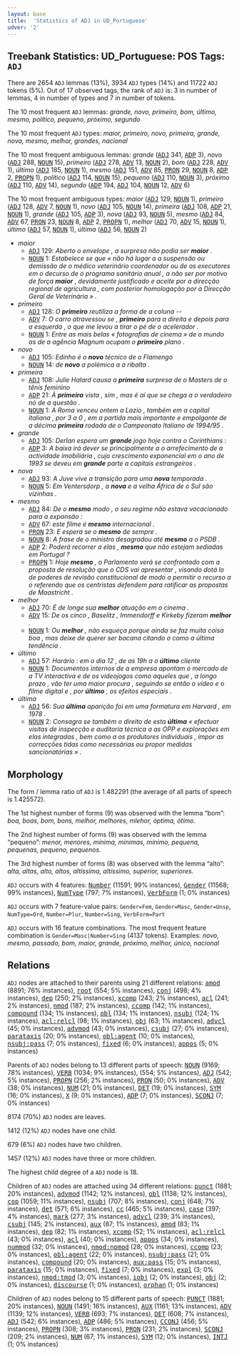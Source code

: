 ```yaml
---
layout: base
title:  'Statistics of ADJ in UD_Portuguese'
udver: '2'
---
```


## Treebank Statistics: UD_Portuguese: POS Tags: `ADJ`

There are 2654 `ADJ` lemmas (13%), 3934 `ADJ` types (14%) and 11722 `ADJ` tokens (5%).
Out of 17 observed tags, the rank of `ADJ` is: 3 in number of lemmas, 4 in number of types and 7 in number of tokens.

The 10 most frequent `ADJ` lemmas: <em>grande, novo, primeiro, bom, último, mesmo, político, pequeno, próximo, segundo</em>

The 10 most frequent `ADJ` types:  <em>maior, primeiro, novo, primeira, grande, nova, mesmo, melhor, grandes, nacional</em>

The 10 most frequent ambiguous lemmas: <em>grande</em> (<tt><a href="pt-pos-ADJ.html">ADJ</a></tt> 341, <tt><a href="pt-pos-ADP.html">ADP</a></tt> 3), <em>novo</em> (<tt><a href="pt-pos-ADJ.html">ADJ</a></tt> 288, <tt><a href="pt-pos-NOUN.html">NOUN</a></tt> 15), <em>primeiro</em> (<tt><a href="pt-pos-ADJ.html">ADJ</a></tt> 278, <tt><a href="pt-pos-ADV.html">ADV</a></tt> 13, <tt><a href="pt-pos-NOUN.html">NOUN</a></tt> 2), <em>bom</em> (<tt><a href="pt-pos-ADJ.html">ADJ</a></tt> 228, <tt><a href="pt-pos-ADV.html">ADV</a></tt> 1), <em>último</em> (<tt><a href="pt-pos-ADJ.html">ADJ</a></tt> 185, <tt><a href="pt-pos-NOUN.html">NOUN</a></tt> 1), <em>mesmo</em> (<tt><a href="pt-pos-ADJ.html">ADJ</a></tt> 151, <tt><a href="pt-pos-ADV.html">ADV</a></tt> 85, <tt><a href="pt-pos-PRON.html">PRON</a></tt> 29, <tt><a href="pt-pos-NOUN.html">NOUN</a></tt> 8, <tt><a href="pt-pos-ADP.html">ADP</a></tt> 2, <tt><a href="pt-pos-PROPN.html">PROPN</a></tt> 1), <em>político</em> (<tt><a href="pt-pos-ADJ.html">ADJ</a></tt> 114, <tt><a href="pt-pos-NOUN.html">NOUN</a></tt> 15), <em>pequeno</em> (<tt><a href="pt-pos-ADJ.html">ADJ</a></tt> 110, <tt><a href="pt-pos-NOUN.html">NOUN</a></tt> 3), <em>próximo</em> (<tt><a href="pt-pos-ADJ.html">ADJ</a></tt> 110, <tt><a href="pt-pos-ADV.html">ADV</a></tt> 14), <em>segundo</em> (<tt><a href="pt-pos-ADP.html">ADP</a></tt> 194, <tt><a href="pt-pos-ADJ.html">ADJ</a></tt> 104, <tt><a href="pt-pos-NOUN.html">NOUN</a></tt> 12, <tt><a href="pt-pos-ADV.html">ADV</a></tt> 6)

The 10 most frequent ambiguous types:  <em>maior</em> (<tt><a href="pt-pos-ADJ.html">ADJ</a></tt> 129, <tt><a href="pt-pos-NOUN.html">NOUN</a></tt> 1), <em>primeiro</em> (<tt><a href="pt-pos-ADJ.html">ADJ</a></tt> 128, <tt><a href="pt-pos-ADV.html">ADV</a></tt> 7, <tt><a href="pt-pos-NOUN.html">NOUN</a></tt> 1), <em>novo</em> (<tt><a href="pt-pos-ADJ.html">ADJ</a></tt> 105, <tt><a href="pt-pos-NOUN.html">NOUN</a></tt> 14), <em>primeira</em> (<tt><a href="pt-pos-ADJ.html">ADJ</a></tt> 108, <tt><a href="pt-pos-ADP.html">ADP</a></tt> 21, <tt><a href="pt-pos-NOUN.html">NOUN</a></tt> 1), <em>grande</em> (<tt><a href="pt-pos-ADJ.html">ADJ</a></tt> 105, <tt><a href="pt-pos-ADP.html">ADP</a></tt> 3), <em>nova</em> (<tt><a href="pt-pos-ADJ.html">ADJ</a></tt> 93, <tt><a href="pt-pos-NOUN.html">NOUN</a></tt> 5), <em>mesmo</em> (<tt><a href="pt-pos-ADJ.html">ADJ</a></tt> 84, <tt><a href="pt-pos-ADV.html">ADV</a></tt> 67, <tt><a href="pt-pos-PRON.html">PRON</a></tt> 23, <tt><a href="pt-pos-NOUN.html">NOUN</a></tt> 8, <tt><a href="pt-pos-ADP.html">ADP</a></tt> 2, <tt><a href="pt-pos-PROPN.html">PROPN</a></tt> 1), <em>melhor</em> (<tt><a href="pt-pos-ADJ.html">ADJ</a></tt> 70, <tt><a href="pt-pos-ADV.html">ADV</a></tt> 15, <tt><a href="pt-pos-NOUN.html">NOUN</a></tt> 1), <em>último</em> (<tt><a href="pt-pos-ADJ.html">ADJ</a></tt> 57, <tt><a href="pt-pos-NOUN.html">NOUN</a></tt> 1), <em>última</em> (<tt><a href="pt-pos-ADJ.html">ADJ</a></tt> 56, <tt><a href="pt-pos-NOUN.html">NOUN</a></tt> 2)


* <em>maior</em>
  * <tt><a href="pt-pos-ADJ.html">ADJ</a></tt> 129: <em>Aberto o envelope , a surpresa não podia ser <b>maior</b> .</em>
  * <tt><a href="pt-pos-NOUN.html">NOUN</a></tt> 1: <em>Estabelece se que « não há lugar a a suspensão ou demissão de o médico veterinário coordenador ou de os executores em o decurso de o programa sanitário anual , a não ser por motivo de força <b>maior</b> , devidamente justificado e aceite por a direcção regional de agricultura , com posterior homologação por a Direcção Geral de Veterinária » .</em>
* <em>primeiro</em>
  * <tt><a href="pt-pos-ADJ.html">ADJ</a></tt> 128: <em>O <b>primeiro</b> reutiliza a forma de a coluna --</em>
  * <tt><a href="pt-pos-ADV.html">ADV</a></tt> 7: <em>O carro atravessou se , <b>primeiro</b> para a direita e depois para a esquerda , o que me levou a tirar o pé de o acelerador .</em>
  * <tt><a href="pt-pos-NOUN.html">NOUN</a></tt> 1: <em>Entre as mais belas « fotografias de cinema » de o mundo as de a agência Magnum ocupam o <b>primeiro</b> plano .</em>
* <em>novo</em>
  * <tt><a href="pt-pos-ADJ.html">ADJ</a></tt> 105: <em>Edinho é o <b>novo</b> técnico de o Flamengo</em>
  * <tt><a href="pt-pos-NOUN.html">NOUN</a></tt> 14: <em>de <b>novo</b> a polémica a a ribalta .</em>
* <em>primeira</em>
  * <tt><a href="pt-pos-ADJ.html">ADJ</a></tt> 108: <em>Julie Halard causa a <b>primeira</b> surpresa de o Masters de o tênis feminino</em>
  * <tt><a href="pt-pos-ADP.html">ADP</a></tt> 21: <em>À <b>primeira</b> vista , sim , mas é aí que se chega a o verdadeiro nó de a questão .</em>
  * <tt><a href="pt-pos-NOUN.html">NOUN</a></tt> 1: <em>A Roma venceu ontem a Lazio , também em a capital italiana , por 3 a 0 , em a partida mais importante e empolgante de a décima <b>primeira</b> rodada de o Campeonato Italiano de 1994/95 .</em>
* <em>grande</em>
  * <tt><a href="pt-pos-ADJ.html">ADJ</a></tt> 105: <em>Derlan espera um <b>grande</b> jogo hoje contra o Corinthians :</em>
  * <tt><a href="pt-pos-ADP.html">ADP</a></tt> 3: <em>A baixa irá dever se principalmente a o arrefecimento de a actividade imobiliária , cujo crescimento exponencial em o ano de 1993 se deveu em <b>grande</b> parte a capitais estrangeiros .</em>
* <em>nova</em>
  * <tt><a href="pt-pos-ADJ.html">ADJ</a></tt> 93: <em>A Juve vive a transição para uma <b>nova</b> temporada .</em>
  * <tt><a href="pt-pos-NOUN.html">NOUN</a></tt> 5: <em>Em Ventersdorp , a <b>nova</b> e a velha África de o Sul são vizinhas .</em>
* <em>mesmo</em>
  * <tt><a href="pt-pos-ADJ.html">ADJ</a></tt> 84: <em>De o <b>mesmo</b> modo , o seu regime não estava vocacionado para a expansão :</em>
  * <tt><a href="pt-pos-ADV.html">ADV</a></tt> 67: <em>este filme é <b>mesmo</b> internacional .</em>
  * <tt><a href="pt-pos-PRON.html">PRON</a></tt> 23: <em>E espera se o <b>mesmo</b> de sempre .</em>
  * <tt><a href="pt-pos-NOUN.html">NOUN</a></tt> 8: <em>A frase de o ministro desagradou até <b>mesmo</b> a o PSDB .</em>
  * <tt><a href="pt-pos-ADP.html">ADP</a></tt> 2: <em>Poderá recorrer a elas , <b>mesmo</b> que não estejam sediadas em Portugal ?</em>
  * <tt><a href="pt-pos-PROPN.html">PROPN</a></tt> 1: <em>Hoje <b>mesmo</b> , o Parlamento verá se confrontado com a proposta de resolução que o CDS vai apresentar , visando dotá lo de poderes de revisão constitucional de modo a permitir o recurso a o referendo que os centristas defendem para ratificar as propostas de Maastricht .</em>
* <em>melhor</em>
  * <tt><a href="pt-pos-ADJ.html">ADJ</a></tt> 70: <em>É de longe sua <b>melhor</b> atuação em o cinema .</em>
  * <tt><a href="pt-pos-ADV.html">ADV</a></tt> 15: <em>De os cinco , Baselitz , Immendorff e Kirkeby fizeram <b>melhor</b> .</em>
  * <tt><a href="pt-pos-NOUN.html">NOUN</a></tt> 1: <em>Ou <b>melhor</b> , não esqueça porque ainda se faz muita coisa boa , mas deixe de querer ser bacana citando o como a última tendência .</em>
* <em>último</em>
  * <tt><a href="pt-pos-ADJ.html">ADJ</a></tt> 57: <em>Horário : em o dia 12 , de as 19h a o <b>último</b> cliente</em>
  * <tt><a href="pt-pos-NOUN.html">NOUN</a></tt> 1: <em>Documentos internos de a empresa apontam o mercado de a TV interactiva e de os videojogos como aqueles que , a longo prazo , vão ter uma maior procura , seguindo se então o vídeo e o filme digital e , por <b>último</b> , os efeitos especiais .</em>
* <em>última</em>
  * <tt><a href="pt-pos-ADJ.html">ADJ</a></tt> 56: <em>Sua <b>última</b> aparição foi em uma formatura em Harvard , em 1978 .</em>
  * <tt><a href="pt-pos-NOUN.html">NOUN</a></tt> 2: <em>Consagra se também o direito de esta <b>última</b> « efectuar visitas de inspecção e auditoria técnica a as OPP e explorações em elas integradas , bem como a os produtores individuais , impor as correcções tidas como necessárias ou propor medidas sancionatórias » .</em>

## Morphology

The form / lemma ratio of `ADJ` is 1.482291 (the average of all parts of speech is 1.425572).

The 1st highest number of forms (9) was observed with the lemma “bom”: <em>boa, boas, bom, bons, melhor, melhores, mlehor, óptima, ótimo</em>.

The 2nd highest number of forms (9) was observed with the lemma “pequeno”: <em>menor, menores, mínima, mínimas, mínimo, pequena, pequenas, pequeno, pequenos</em>.

The 3rd highest number of forms (8) was observed with the lemma “alto”: <em>alta, altas, alto, altos, altíssima, altíssimo, superior, superiores</em>.

`ADJ` occurs with 4 features: <tt><a href="pt-feat-Number.html">Number</a></tt> (11591; 99% instances), <tt><a href="pt-feat-Gender.html">Gender</a></tt> (11568; 99% instances), <tt><a href="pt-feat-NumType.html">NumType</a></tt> (797; 7% instances), <tt><a href="pt-feat-VerbForm.html">VerbForm</a></tt> (1; 0% instances)

`ADJ` occurs with 7 feature-value pairs: `Gender=Fem`, `Gender=Masc`, `Gender=Unsp`, `NumType=Ord`, `Number=Plur`, `Number=Sing`, `VerbForm=Part`

`ADJ` occurs with 16 feature combinations.
The most frequent feature combination is `Gender=Masc|Number=Sing` (4137 tokens).
Examples: <em>novo, mesmo, passado, bom, maior, grande, próximo, melhor, único, nacional</em>


## Relations

`ADJ` nodes are attached to their parents using 21 different relations: <tt><a href="pt-dep-amod.html">amod</a></tt> (8891; 76% instances), <tt><a href="pt-dep-root.html">root</a></tt> (554; 5% instances), <tt><a href="pt-dep-conj.html">conj</a></tt> (498; 4% instances), <tt><a href="pt-dep-dep.html">dep</a></tt> (250; 2% instances), <tt><a href="pt-dep-xcomp.html">xcomp</a></tt> (243; 2% instances), <tt><a href="pt-dep-acl.html">acl</a></tt> (241; 2% instances), <tt><a href="pt-dep-nmod.html">nmod</a></tt> (187; 2% instances), <tt><a href="pt-dep-ccomp.html">ccomp</a></tt> (142; 1% instances), <tt><a href="pt-dep-compound.html">compound</a></tt> (134; 1% instances), <tt><a href="pt-dep-obl.html">obl</a></tt> (134; 1% instances), <tt><a href="pt-dep-nsubj.html">nsubj</a></tt> (124; 1% instances), <tt><a href="pt-dep-acl-relcl.html">acl:relcl</a></tt> (98; 1% instances), <tt><a href="pt-dep-obj.html">obj</a></tt> (63; 1% instances), <tt><a href="pt-dep-advcl.html">advcl</a></tt> (45; 0% instances), <tt><a href="pt-dep-advmod.html">advmod</a></tt> (43; 0% instances), <tt><a href="pt-dep-csubj.html">csubj</a></tt> (27; 0% instances), <tt><a href="pt-dep-parataxis.html">parataxis</a></tt> (20; 0% instances), <tt><a href="pt-dep-obl-agent.html">obl:agent</a></tt> (10; 0% instances), <tt><a href="pt-dep-nsubj-pass.html">nsubj:pass</a></tt> (7; 0% instances), <tt><a href="pt-dep-fixed.html">fixed</a></tt> (6; 0% instances), <tt><a href="pt-dep-appos.html">appos</a></tt> (5; 0% instances)

Parents of `ADJ` nodes belong to 13 different parts of speech: <tt><a href="pt-pos-NOUN.html">NOUN</a></tt> (9169; 78% instances), <tt><a href="pt-pos-VERB.html">VERB</a></tt> (1034; 9% instances),  (554; 5% instances), <tt><a href="pt-pos-ADJ.html">ADJ</a></tt> (542; 5% instances), <tt><a href="pt-pos-PROPN.html">PROPN</a></tt> (256; 2% instances), <tt><a href="pt-pos-PRON.html">PRON</a></tt> (50; 0% instances), <tt><a href="pt-pos-ADV.html">ADV</a></tt> (38; 0% instances), <tt><a href="pt-pos-NUM.html">NUM</a></tt> (21; 0% instances), <tt><a href="pt-pos-DET.html">DET</a></tt> (19; 0% instances), <tt><a href="pt-pos-SYM.html">SYM</a></tt> (16; 0% instances), <tt><a href="pt-pos-X.html">X</a></tt> (9; 0% instances), <tt><a href="pt-pos-ADP.html">ADP</a></tt> (7; 0% instances), <tt><a href="pt-pos-SCONJ.html">SCONJ</a></tt> (7; 0% instances)

8174 (70%) `ADJ` nodes are leaves.

1412 (12%) `ADJ` nodes have one child.

679 (6%) `ADJ` nodes have two children.

1457 (12%) `ADJ` nodes have three or more children.

The highest child degree of a `ADJ` node is 18.

Children of `ADJ` nodes are attached using 34 different relations: <tt><a href="pt-dep-punct.html">punct</a></tt> (1881; 20% instances), <tt><a href="pt-dep-advmod.html">advmod</a></tt> (1142; 12% instances), <tt><a href="pt-dep-obl.html">obl</a></tt> (1138; 12% instances), <tt><a href="pt-dep-cop.html">cop</a></tt> (1059; 11% instances), <tt><a href="pt-dep-nsubj.html">nsubj</a></tt> (707; 8% instances), <tt><a href="pt-dep-conj.html">conj</a></tt> (648; 7% instances), <tt><a href="pt-dep-det.html">det</a></tt> (571; 6% instances), <tt><a href="pt-dep-cc.html">cc</a></tt> (465; 5% instances), <tt><a href="pt-dep-case.html">case</a></tt> (397; 4% instances), <tt><a href="pt-dep-mark.html">mark</a></tt> (277; 3% instances), <tt><a href="pt-dep-advcl.html">advcl</a></tt> (239; 3% instances), <tt><a href="pt-dep-csubj.html">csubj</a></tt> (145; 2% instances), <tt><a href="pt-dep-aux.html">aux</a></tt> (87; 1% instances), <tt><a href="pt-dep-amod.html">amod</a></tt> (83; 1% instances), <tt><a href="pt-dep-dep.html">dep</a></tt> (82; 1% instances), <tt><a href="pt-dep-xcomp.html">xcomp</a></tt> (52; 1% instances), <tt><a href="pt-dep-acl-relcl.html">acl:relcl</a></tt> (43; 0% instances), <tt><a href="pt-dep-acl.html">acl</a></tt> (40; 0% instances), <tt><a href="pt-dep-appos.html">appos</a></tt> (34; 0% instances), <tt><a href="pt-dep-nummod.html">nummod</a></tt> (32; 0% instances), <tt><a href="pt-dep-nmod-npmod.html">nmod:npmod</a></tt> (28; 0% instances), <tt><a href="pt-dep-ccomp.html">ccomp</a></tt> (23; 0% instances), <tt><a href="pt-dep-obl-agent.html">obl:agent</a></tt> (22; 0% instances), <tt><a href="pt-dep-nsubj-pass.html">nsubj:pass</a></tt> (21; 0% instances), <tt><a href="pt-dep-compound.html">compound</a></tt> (20; 0% instances), <tt><a href="pt-dep-aux-pass.html">aux:pass</a></tt> (15; 0% instances), <tt><a href="pt-dep-parataxis.html">parataxis</a></tt> (15; 0% instances), <tt><a href="pt-dep-fixed.html">fixed</a></tt> (7; 0% instances), <tt><a href="pt-dep-expl.html">expl</a></tt> (3; 0% instances), <tt><a href="pt-dep-nmod-tmod.html">nmod:tmod</a></tt> (3; 0% instances), <tt><a href="pt-dep-iobj.html">iobj</a></tt> (2; 0% instances), <tt><a href="pt-dep-obj.html">obj</a></tt> (2; 0% instances), <tt><a href="pt-dep-discourse.html">discourse</a></tt> (1; 0% instances), <tt><a href="pt-dep-orphan.html">orphan</a></tt> (1; 0% instances)

Children of `ADJ` nodes belong to 15 different parts of speech: <tt><a href="pt-pos-PUNCT.html">PUNCT</a></tt> (1881; 20% instances), <tt><a href="pt-pos-NOUN.html">NOUN</a></tt> (1491; 16% instances), <tt><a href="pt-pos-AUX.html">AUX</a></tt> (1161; 13% instances), <tt><a href="pt-pos-ADV.html">ADV</a></tt> (1139; 12% instances), <tt><a href="pt-pos-VERB.html">VERB</a></tt> (693; 7% instances), <tt><a href="pt-pos-DET.html">DET</a></tt> (608; 7% instances), <tt><a href="pt-pos-ADJ.html">ADJ</a></tt> (542; 6% instances), <tt><a href="pt-pos-ADP.html">ADP</a></tt> (486; 5% instances), <tt><a href="pt-pos-CCONJ.html">CCONJ</a></tt> (456; 5% instances), <tt><a href="pt-pos-PROPN.html">PROPN</a></tt> (308; 3% instances), <tt><a href="pt-pos-PRON.html">PRON</a></tt> (231; 2% instances), <tt><a href="pt-pos-SCONJ.html">SCONJ</a></tt> (209; 2% instances), <tt><a href="pt-pos-NUM.html">NUM</a></tt> (67; 1% instances), <tt><a href="pt-pos-SYM.html">SYM</a></tt> (12; 0% instances), <tt><a href="pt-pos-INTJ.html">INTJ</a></tt> (1; 0% instances)

